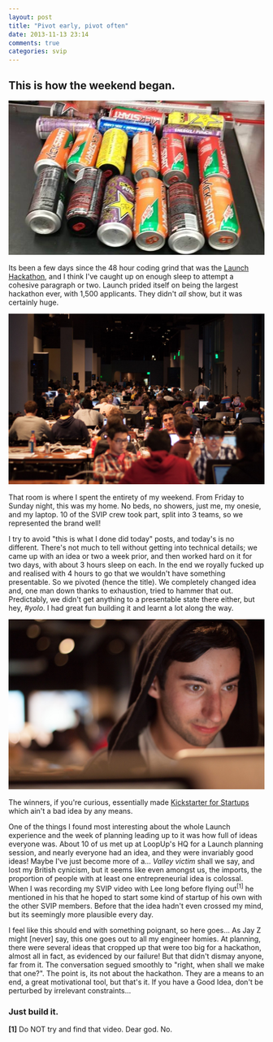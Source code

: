 ```yaml
---
layout: post
title: "Pivot early, pivot often"
date: 2013-11-13 23:14
comments: true
categories: svip
---
```


## This is how the weekend began.

![The hacking room](/images/launch_energy.jpg)

Its been a few days since the 48 hour coding grind that was the [Launch Hackathon](http://hackathon.launch.co), and I think I've caught up on enough sleep to attempt a cohesive paragraph or two. Launch prided itself on being the largest hackathon ever, with 1,500 applicants. They didn't *all* show, but it was certainly huge.

<!-- more -->

![The hacking room](/images/launch_crowd.jpg)

That room is where I spent the entirety of my weekend. From Friday to Sunday night, this was my home. No beds, no showers, just me, my onesie, and my laptop. 10 of the SVIP crew took part, split into 3 teams, so we represented the brand well!

I try to avoid "this is what I done did today" posts, and today's is no different. There's not much to tell without getting into technical details; we came up with an idea or two a week prior, and then worked hard on it for two days, with about 3 hours sleep on each. In the end we royally fucked up and realised with 4 hours to go that we wouldn't have something presentable. So we pivoted (hence the title). We completely changed idea and, one man down thanks to exhaustion, tried to hammer that out. Predictably, we didn't get anything to a presentable state there either, but hey, *#yolo*. I had great fun building it and learnt a lot along the way.

![Working hard, or hardly working?](/images/launch_me.jpg)

The winners, if you're curious, essentially made [Kickstarter for Startups](http://www.ramen.is) which ain't a bad idea by any means.

One of the things I found most interesting about the whole Launch experience and the week of planning leading up to it was how full of ideas everyone was. About 10 of us met up at LoopUp's HQ for a Launch planning session, and nearly everyone had an idea, and they were invariably good ideas! Maybe I've just become more of a... *Valley victim* shall we say, and lost my British cynicism, but it seems like even amongst us, the imports, the proportion of people with at least one entrepreneurial idea is colossal. When I was recording my SVIP video with Lee long before flying out<sup>[1]</sup> he mentioned in his that he hoped to start some kind of startup of his own with the other SVIP members. Before that the idea hadn't even crossed my mind, but its seemingly more plausible every day.

I feel like this should end with something poignant, so here goes... As Jay Z might [never] say, this one goes out to all my engineer homies. At planning, there were several ideas that cropped up that were too big for a hackathon, almost all in fact, as evidenced by our failure! But that didn't dismay anyone, far from it. The conversation segued smoothly to "right, when shall we make that one?". The point is, its not about the hackathon. They are a means to an end, a great motivational tool, but that's it. If you have a Good Idea, don't be perturbed by irrelevant constraints...

### Just build it.


**[1]** Do NOT try and find that video. Dear god. No.
